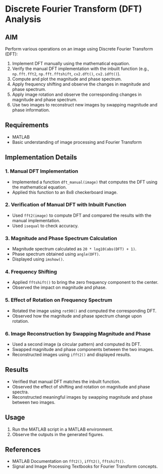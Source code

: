 # Discrete Fourier Transform (DFT) Analysis

## AIM
Perform various operations on an image using Discrete Fourier Transform (DFT):
1. Implement DFT manually using the mathematical equation.
2. Verify the manual DFT implementation with the inbuilt function (e.g., `np.fft.fft2`, `np.fft.fftshift`, `cv2.dft()`, `cv2.idft()`).
3. Compute and plot the magnitude and phase spectrum.
4. Apply frequency shifting and observe the changes in magnitude and phase spectrum.
5. Apply image rotation and observe the corresponding changes in magnitude and phase spectrum.
6. Use two images to reconstruct new images by swapping magnitude and phase information.

## Requirements
- MATLAB
- Basic understanding of image processing and Fourier Transform

## Implementation Details

### 1. **Manual DFT Implementation**
- Implemented a function `dft_manual(image)` that computes the DFT using the mathematical equation.
- Applied this function to an 8x8 checkerboard image.

### 2. **Verification of Manual DFT with Inbuilt Function**
- Used `fft2(image)` to compute DFT and compared the results with the manual implementation.
- Used `isequal` to check accuracy.

### 3. **Magnitude and Phase Spectrum Calculation**
- Magnitude spectrum calculated as `20 * log10(abs(DFT) + 1)`.
- Phase spectrum obtained using `angle(DFT)`.
- Displayed using `imshow()`.

### 4. **Frequency Shifting**
- Applied `fftshift()` to bring the zero frequency component to the center.
- Observed the impact on magnitude and phase.

### 5. **Effect of Rotation on Frequency Spectrum**
- Rotated the image using `rot90()` and computed the corresponding DFT.
- Observed how the magnitude and phase spectrum change upon rotation.

### 6. **Image Reconstruction by Swapping Magnitude and Phase**
- Used a second image (a circular pattern) and computed its DFT.
- Swapped magnitude and phase components between the two images.
- Reconstructed images using `ifft2()` and displayed results.

## Results
- Verified that manual DFT matches the inbuilt function.
- Observed the effect of shifting and rotation on magnitude and phase spectra.
- Reconstructed meaningful images by swapping magnitude and phase between two images.

## Usage
1. Run the MATLAB script in a MATLAB environment.
2. Observe the outputs in the generated figures.

## References
- MATLAB Documentation on `fft2()`, `ifft2()`, `fftshift()`.
- Signal and Image Processing Textbooks for Fourier Transform concepts.

